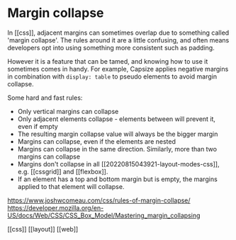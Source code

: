# Margin collapse

In [[css]], adjacent margins can sometimes overlap due to something called 'margin collapse'. The rules around it are a little confusing, and often means developers opt into using something more consistent such as padding.

However it is a feature that can be tamed, and knowing how to use it sometimes comes in handy. For example, Capsize applies negative margins in combination with `display: table` to pseudo elements to avoid margin collapse.

Some hard and fast rules:
- Only vertical margins can collapse
- Only adjacent elements collapse - elements between will prevent it, even if empty
- The resulting margin collapse value will always be the bigger margin
- Margins can collapse, even if the elements are nested
- Margins can collapse in the same direction. Similarly, more than two margins can collapse
- Margins don't collapse in all [[20220815043921-layout-modes-css]], e.g. [[cssgrid]] and [[flexbox]].
- If an element has a top and bottom margin but is empty, the margins applied to that element will collapse.

https://www.joshwcomeau.com/css/rules-of-margin-collapse/
https://developer.mozilla.org/en-US/docs/Web/CSS/CSS_Box_Model/Mastering_margin_collapsing

[[css]]
[[layout]]
[[web]]